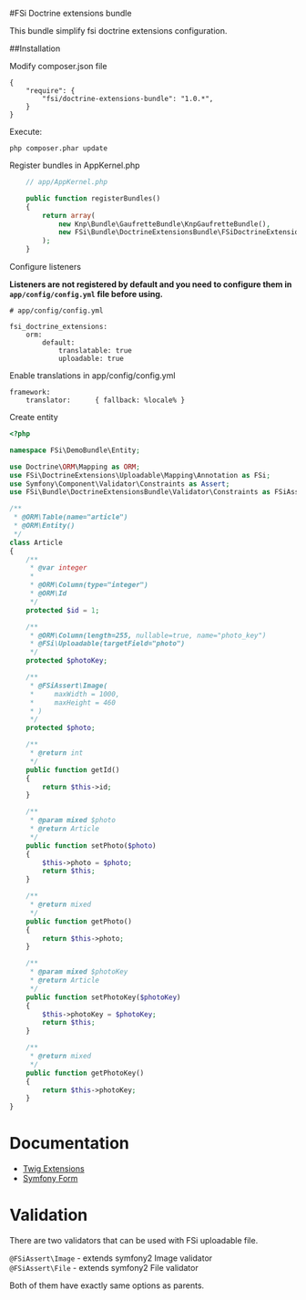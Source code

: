 #FSi Doctrine extensions bundle

This bundle simplify fsi doctrine extensions configuration.

##Installation

Modify composer.json file

```
{
    "require": {
        "fsi/doctrine-extensions-bundle": "1.0.*",
    }
}
```
Execute:

```
php composer.phar update
```
Register bundles in AppKernel.php

```php
    // app/AppKernel.php

    public function registerBundles()
    {
        return array(
            new Knp\Bundle\GaufretteBundle\KnpGaufretteBundle(),
            new FSi\Bundle\DoctrineExtensionsBundle\FSiDoctrineExtensionsBundle(),
        );
    }
```

Configure listeners

**Listeners are not registered by default and you need to configure them in ``app/config/config.yml`` file before using.**

```
# app/config/config.yml

fsi_doctrine_extensions:
    orm:
        default:
            translatable: true
            uploadable: true
```

Enable translations in app/config/config.yml

```
framework:
    translator:      { fallback: %locale% }
```

Create entity

```php
<?php

namespace FSi\DemoBundle\Entity;

use Doctrine\ORM\Mapping as ORM;
use FSi\DoctrineExtensions\Uploadable\Mapping\Annotation as FSi;
use Symfony\Component\Validator\Constraints as Assert;
use FSi\Bundle\DoctrineExtensionsBundle\Validator\Constraints as FSiAssert;

/**
 * @ORM\Table(name="article")
 * @ORM\Entity()
 */
class Article
{
    /**
     * @var integer
     *
     * @ORM\Column(type="integer")
     * @ORM\Id
     */
    protected $id = 1;

    /**
     * @ORM\Column(length=255, nullable=true, name="photo_key")
     * @FSi\Uploadable(targetField="photo")
     */
    protected $photoKey;

    /**
     * @FSiAssert\Image(
     *     maxWidth = 1000,
     *     maxHeight = 460
     * )
     */
    protected $photo;

    /**
     * @return int
     */
    public function getId()
    {
        return $this->id;
    }

    /**
     * @param mixed $photo
     * @return Article
     */
    public function setPhoto($photo)
    {
        $this->photo = $photo;
        return $this;
    }

    /**
     * @return mixed
     */
    public function getPhoto()
    {
        return $this->photo;
    }

    /**
     * @param mixed $photoKey
     * @return Article
     */
    public function setPhotoKey($photoKey)
    {
        $this->photoKey = $photoKey;
        return $this;
    }

    /**
     * @return mixed
     */
    public function getPhotoKey()
    {
        return $this->photoKey;
    }
}

```

# Documentation

* [Twig Extensions](Resources/doc/twig.md)
* [Symfony Form](Resources/doc/form.md)

# Validation

There are two validators that can be used with FSi uploadable file. 

``@FSiAssert\Image`` - extends symfony2 Image validator  
``@FSiAssert\File`` - extends symfony2 File validator  

Both of them have exactly same options as parents. 
